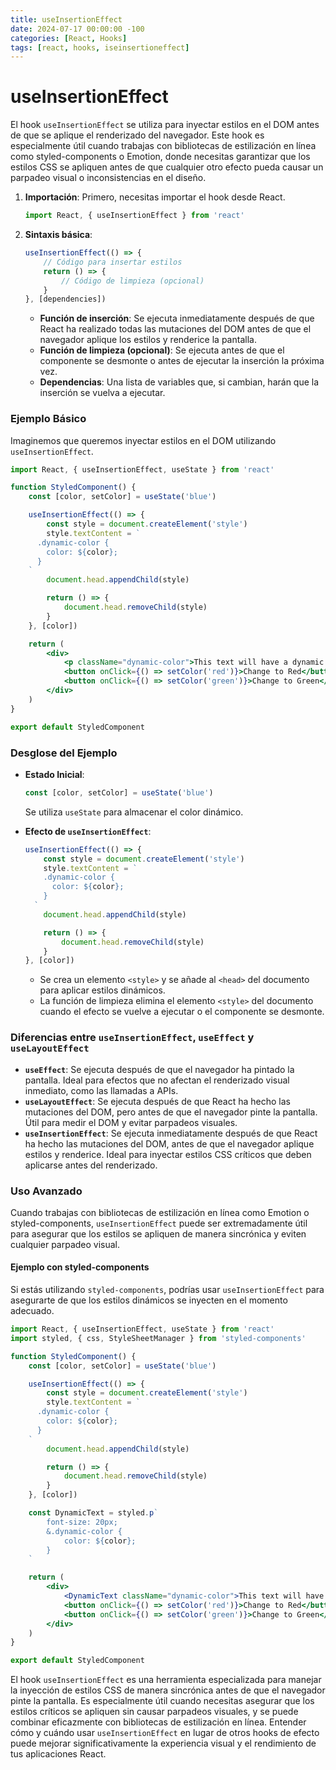 ```yaml
---
title: useInsertionEffect
date: 2024-07-17 00:00:00 -100
categories: [React, Hooks]
tags: [react, hooks, iseinsertioneffect]
---
```


# useInsertionEffect

El hook `useInsertionEffect` se utiliza para inyectar estilos en el DOM antes de que se aplique el renderizado del navegador. Este hook es especialmente útil cuando trabajas con bibliotecas de estilización en línea como styled-components o Emotion, donde necesitas garantizar que los estilos CSS se apliquen antes de que cualquier otro efecto pueda causar un parpadeo visual o inconsistencias en el diseño.

1. **Importación**: Primero, necesitas importar el hook desde React.

    ```jsx
    import React, { useInsertionEffect } from 'react'
    ```

2. **Sintaxis básica**:
    ```jsx
    useInsertionEffect(() => {
        // Código para insertar estilos
        return () => {
            // Código de limpieza (opcional)
        }
    }, [dependencies])
    ```
    - **Función de inserción**: Se ejecuta inmediatamente después de que React ha realizado todas las mutaciones del DOM antes de que el navegador aplique los estilos y renderice la pantalla.
    - **Función de limpieza (opcional)**: Se ejecuta antes de que el componente se desmonte o antes de ejecutar la inserción la próxima vez.
    - **Dependencias**: Una lista de variables que, si cambian, harán que la inserción se vuelva a ejecutar.

### Ejemplo Básico

Imaginemos que queremos inyectar estilos en el DOM utilizando `useInsertionEffect`.

```jsx
import React, { useInsertionEffect, useState } from 'react'

function StyledComponent() {
    const [color, setColor] = useState('blue')

    useInsertionEffect(() => {
        const style = document.createElement('style')
        style.textContent = `
      .dynamic-color {
        color: ${color};
      }
    `
        document.head.appendChild(style)

        return () => {
            document.head.removeChild(style)
        }
    }, [color])

    return (
        <div>
            <p className="dynamic-color">This text will have a dynamic color!</p>
            <button onClick={() => setColor('red')}>Change to Red</button>
            <button onClick={() => setColor('green')}>Change to Green</button>
        </div>
    )
}

export default StyledComponent
```

### Desglose del Ejemplo

-   **Estado Inicial**:

    ```jsx
    const [color, setColor] = useState('blue')
    ```

    Se utiliza `useState` para almacenar el color dinámico.

-   **Efecto de `useInsertionEffect`**:

    ```jsx
    useInsertionEffect(() => {
        const style = document.createElement('style')
        style.textContent = `
        .dynamic-color {
          color: ${color};
        }
      `
        document.head.appendChild(style)

        return () => {
            document.head.removeChild(style)
        }
    }, [color])
    ```

    -   Se crea un elemento `<style>` y se añade al `<head>` del documento para aplicar estilos dinámicos.
    -   La función de limpieza elimina el elemento `<style>` del documento cuando el efecto se vuelve a ejecutar o el componente se desmonte.

### Diferencias entre `useInsertionEffect`, `useEffect` y `useLayoutEffect`

-   **`useEffect`**: Se ejecuta después de que el navegador ha pintado la pantalla. Ideal para efectos que no afectan el renderizado visual inmediato, como las llamadas a APIs.
-   **`useLayoutEffect`**: Se ejecuta después de que React ha hecho las mutaciones del DOM, pero antes de que el navegador pinte la pantalla. Útil para medir el DOM y evitar parpadeos visuales.
-   **`useInsertionEffect`**: Se ejecuta inmediatamente después de que React ha hecho las mutaciones del DOM, antes de que el navegador aplique estilos y renderice. Ideal para inyectar estilos CSS críticos que deben aplicarse antes del renderizado.

### Uso Avanzado

Cuando trabajas con bibliotecas de estilización en línea como Emotion o styled-components, `useInsertionEffect` puede ser extremadamente útil para asegurar que los estilos se apliquen de manera sincrónica y eviten cualquier parpadeo visual.

#### Ejemplo con styled-components

Si estás utilizando `styled-components`, podrías usar `useInsertionEffect` para asegurarte de que los estilos dinámicos se inyecten en el momento adecuado.

```jsx
import React, { useInsertionEffect, useState } from 'react'
import styled, { css, StyleSheetManager } from 'styled-components'

function StyledComponent() {
    const [color, setColor] = useState('blue')

    useInsertionEffect(() => {
        const style = document.createElement('style')
        style.textContent = `
      .dynamic-color {
        color: ${color};
      }
    `
        document.head.appendChild(style)

        return () => {
            document.head.removeChild(style)
        }
    }, [color])

    const DynamicText = styled.p`
        font-size: 20px;
        &.dynamic-color {
            color: ${color};
        }
    `

    return (
        <div>
            <DynamicText className="dynamic-color">This text will have a dynamic color!</DynamicText>
            <button onClick={() => setColor('red')}>Change to Red</button>
            <button onClick={() => setColor('green')}>Change to Green</button>
        </div>
    )
}

export default StyledComponent
```

El hook `useInsertionEffect` es una herramienta especializada para manejar la inyección de estilos CSS de manera sincrónica antes de que el navegador pinte la pantalla. Es especialmente útil cuando necesitas asegurar que los estilos críticos se apliquen sin causar parpadeos visuales, y se puede combinar eficazmente con bibliotecas de estilización en línea. Entender cómo y cuándo usar `useInsertionEffect` en lugar de otros hooks de efecto puede mejorar significativamente la experiencia visual y el rendimiento de tus aplicaciones React.
